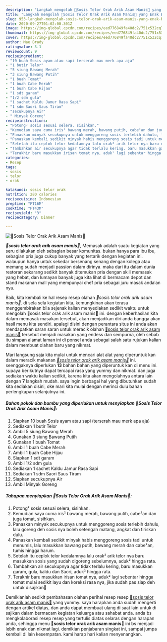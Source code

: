 ```yaml
---
description: "Langkah mengolah 🍃Sosis Telor Orak Arik Asam Manis🍃 yang Enak Banget"
title: "Langkah mengolah 🍃Sosis Telor Orak Arik Asam Manis🍃 yang Enak Banget"
slug: 953-langkah-mengolah-sosis-telor-orak-arik-asam-manis-yang-enak-banget
date: 2020-09-27T01:02:00.301Z
image: https://img-global.cpcdn.com/recipes/eed776849fa40dc2/751x532cq70/🍃sosis-telor-orak-arik-asam-manis🍃-foto-resep-utama.jpg
thumbnail: https://img-global.cpcdn.com/recipes/eed776849fa40dc2/751x532cq70/🍃sosis-telor-orak-arik-asam-manis🍃-foto-resep-utama.jpg
cover: https://img-global.cpcdn.com/recipes/eed776849fa40dc2/751x532cq70/🍃sosis-telor-orak-arik-asam-manis🍃-foto-resep-utama.jpg
author: Mae Brady
ratingvalue: 3.1
reviewcount: 9
recipeingredient:
- "10 buah Sosis ayam atau sapi terserah mau merk apa aja"
- "1 butir Telor"
- "5 siung Bawang Merah"
- "3 siung Bawang Putih"
- "1 buah Tomat"
- "1 buah Cabe Merah"
- "1 buah Cabe Hijau"
- "1 sdt garam"
- "1/2 sdm gula"
- "1 sachet Kaldu Jamur Rasa Sapi"
- "1 sdm Saori Saus Tiram"
- "secukupnya Air"
- " Minyak Goreng"
recipeinstructions:
- "Potong² sosis sesuai selera, sisihkan."
- "Kemudian saya cuma iris² bawang merah, bawang putih, cabe²an dan juga tomat, sisihkan."
- "Panaskan minyak secukupnya untuk menggoreng sosis terlebih dahulu, lalu goreng deh sosis nya boleh setengah matang, angkat dan tiriskan dulu."
- "Panaskan kembali sedikit minyak habis menggoreng sosis tadi untuk menumis, lalu masukkan bawang putih, bawang merah dan cabe²an, tumis hingga harum."
- "Setelah itu ceplok telor kedalamnya lalu orak² arik telor nya baru masukkan sosis yang sudah digoreng sebelumnya, aduk² hingga rata."
- "Tambahkan air secukupnya agar tidak terlalu kering, baru masukkan garam, gula, kaldu dan Saori, aduk² hingga rata."
- "Terakhir baru masukkan irisan tomat nya, aduk² lagi sebentar hingga tomat mulai sedikit layu dan koreksi rasa nya, jika sudah pas siap deh untuk disajikan🤤"
categories:
- Resep
tags:
- sosis
- telor
- orak

katakunci: sosis telor orak 
nutrition: 280 calories
recipecuisine: Indonesian
preptime: "PT16M"
cooktime: "PT43M"
recipeyield: "3"
recipecategory: Dinner

---
```



![🍃Sosis Telor Orak Arik Asam Manis🍃](https://img-global.cpcdn.com/recipes/eed776849fa40dc2/751x532cq70/🍃sosis-telor-orak-arik-asam-manis🍃-foto-resep-utama.jpg)

<b><i>🍃sosis telor orak arik asam manis🍃</i></b>, Memasak adalah suatu kegiatan yang seru dilakukan oleh sebagian besar komunitas. bukan hanya para ibu ibu, sebagian pria juga cukup banyak yang tertarik dengan kegiatan ini. walaupun hanya untuk sekedar bersenang senang dengan kolega atau memang sudah menjadi passion dalam dirinya. maka dari itu dalam dunia restoran sekarang sedikit banyak ditemukan pria dengan skill memasak yang hebat, dan lumayan banyak juga kita lihat di bermacam depot dan stand makanan mall yang mempunyai chef pria sebagai juru masak andalan nya.

Baik, kita kembali ke hal resep resep olahan <i>🍃sosis telor orak arik asam manis🍃</i>. di sela sela kegiatan kita, kemungkinan akan terasa menggembirakan bila sejenak kalian menyediakan sedikit waktu untuk mengolah 🍃sosis telor orak arik asam manis🍃 ini. dengan keberhasilan kita dalam memasak masakan tersebut, akan menjadikan diri anda bangga akan hasil menu kita sendiri. apalagi disini dengan perantara situs ini anda akan mendapatkan saran saran untuk meracik olahan <u>🍃sosis telor orak arik asam manis🍃</u> tersebut menjadi masakan yang endess dan sempurna, oleh sebab itu simpan alamat laman ini di ponsel anda sebagai salah satu rujukan kalian dalam membuat olahan baru yang nikmat.




Mari langsung saja kita mulai untuk mencari alat alat yang diperuntuk kan dalam meracik makanan <u><i>🍃sosis telor orak arik asam manis🍃</i></u> ini. seenggaknya diperlukan <b>13</b> bahan bahan yang diperuntuk kan di menu ini. supaya berikutnya dapat tercapai rasa yang yummy dan nikmat. dan juga sediakan waktu kalian sedikit, karena kita akan mengolahnya antara lain dengan <b>7</b> langkah mudah. saya ingin berbagai hal yang dibutuhkan sudah kita sediakan disini, oke mari kita mulai dengan merinci dulu bahan perlengkapan selanjutnya ini.

<!--inarticleads1-->

##### Bahan pokok dan bumbu yang diperlukan untuk menyiapkan 🍃Sosis Telor Orak Arik Asam Manis🍃:

1. Siapkan 10 buah Sosis ayam atau sapi (terserah mau merk apa aja)
1. Sediakan 1 butir Telor
1. Ambil 5 siung Bawang Merah
1. Gunakan 3 siung Bawang Putih
1. Gunakan 1 buah Tomat
1. Ambil 1 buah Cabe Merah
1. Ambil 1 buah Cabe Hijau
1. Siapkan 1 sdt garam
1. Ambil 1/2 sdm gula
1. Sediakan 1 sachet Kaldu Jamur Rasa Sapi
1. Sediakan 1 sdm Saori Saus Tiram
1. Siapkan secukupnya Air
1. Ambil  Minyak Goreng




<!--inarticleads2-->

##### Tahapan menyiapkan 🍃Sosis Telor Orak Arik Asam Manis🍃:

1. Potong² sosis sesuai selera, sisihkan.
1. Kemudian saya cuma iris² bawang merah, bawang putih, cabe²an dan juga tomat, sisihkan.
1. Panaskan minyak secukupnya untuk menggoreng sosis terlebih dahulu, lalu goreng deh sosis nya boleh setengah matang, angkat dan tiriskan dulu.
1. Panaskan kembali sedikit minyak habis menggoreng sosis tadi untuk menumis, lalu masukkan bawang putih, bawang merah dan cabe²an, tumis hingga harum.
1. Setelah itu ceplok telor kedalamnya lalu orak² arik telor nya baru masukkan sosis yang sudah digoreng sebelumnya, aduk² hingga rata.
1. Tambahkan air secukupnya agar tidak terlalu kering, baru masukkan garam, gula, kaldu dan Saori, aduk² hingga rata.
1. Terakhir baru masukkan irisan tomat nya, aduk² lagi sebentar hingga tomat mulai sedikit layu dan koreksi rasa nya, jika sudah pas siap deh untuk disajikan🤤




Demikianlah sedikit pembahasan olahan perihal resep resep <u>🍃sosis telor orak arik asam manis🍃</u> yang yummy. saya harapkan anda sudah mengerti dengan artikel diatas, dan anda dapat membuat ulang di saat lain untuk di sajikan dalam bermacam kegiatan keluarga atau sahabat anda. anda bs mengkolaborasi resep resep yang tertulis diatas selaras dengan harapan anda, sehingga menu <b>🍃sosis telor orak arik asam manis🍃</b> ini bs menjadi lebih enak dan nikmat lagi. demikian penjabaran singkat ini, sampai jumpa kembali di lain kesempatan. kami harap hari kalian menyenangkan.
